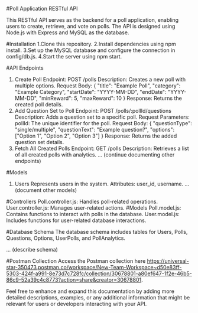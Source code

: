 #Poll Application RESTful API

This RESTful API serves as the backend for a poll application, 
enabling users to create, retrieve, and vote on polls. The API is 
designed using Node.js with Express and MySQL as the database.

#Installation
1.Clone this repository.
2.Install dependencies using npm install.
3.Set up the MySQL database and configure the connection in config/db.js.
4.Start the server using npm start.

#API Endpoints
1. Create Poll
Endpoint: POST /polls
Description: Creates a new poll with multiple options.
Request Body:
{
  "title": "Example Poll",
  "category": "Example Category",
  "startDate": "YYYY-MM-DD",
  "endDate": "YYYY-MM-DD",
  "minReward": 5,
  "maxReward": 10
}
Response: Returns the created poll details.
2. Add Question Set to Poll
Endpoint: POST /polls/:pollId/questions
Description: Adds a question set to a specific poll.
Request Parameters:
pollId: The unique identifier for the poll.
Request Body:
{
  "questionType": "single/multiple",
  "questionText": "Example question?",
  "options": ["Option 1", "Option 2", "Option 3"]
}
Response: Returns the added question set details.
3. Fetch All Created Polls
Endpoint: GET /polls
Description: Retrieves a list of all created polls with analytics.
... (continue documenting other endpoints)

#Models
1. Users
Represents users in the system.
Attributes: user_id, username.
... (document other models)

#Controllers
Poll.controller.js: Handles poll-related operations.
User.controller.js: Manages user-related actions.
#Models
Poll.model.js: Contains functions to interact with polls in the database.
User.model.js: Includes functions for user-related database interactions.

#Database Schema
The database schema includes tables for Users, Polls, Questions, Options, UserPolls, and PollAnalytics.

... (describe schema)

#Postman Collection
Access the Postman collection here https://universal-star-350473.postman.co/workspace/New-Team-Workspace~d50e83ff-5303-424f-a991-8e73d7c728fc/collection/30678801-a80ef647-1f2e-46b5-86c9-52a39c4c8773?action=share&creator=30678801.

Feel free to enhance and expand this documentation by adding more detailed descriptions, examples, or any additional information that might be relevant for users or developers interacting with your API.
